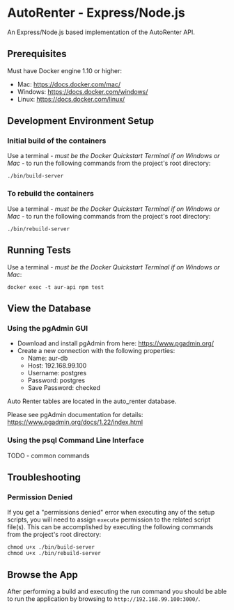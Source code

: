 # AutoRenter - Express/Node.js #

An Express/Node.js based implementation of the AutoRenter API.

## Prerequisites ##

Must have Docker engine 1.10 or higher:

- Mac: https://docs.docker.com/mac/
- Windows: https://docs.docker.com/windows/
- Linux: https://docs.docker.com/linux/

## Development Environment Setup ##

### Initial build of the containers ###

Use a terminal - *must be the Docker Quickstart Terminal if on Windows or Mac* - to run the following commands from the project's root directory:

```
./bin/build-server
```

### To rebuild the containers ###

Use a terminal - *must be the Docker Quickstart Terminal if on Windows or Mac* - to run the following commands from the project's root directory:

```
./bin/rebuild-server
```

## Running Tests ##

Use a terminal - *must be the Docker Quickstart Terminal if on Windows or Mac*:

```
docker exec -t aur-api npm test
```

## View the Database ##

### Using the pgAdmin GUI ###

 - Download and install pgAdmin from here: https://www.pgadmin.org/
 - Create a new connection with the following properties:
    - Name: aur-db
    - Host: 192.168.99.100
    - Username: postgres
    - Password: postgres
    - Save Password: checked

Auto Renter tables are located in the auto_renter database.

Please see pgAdmin documentation for details: https://www.pgadmin.org/docs/1.22/index.html

### Using the psql Command Line Interface ###

TODO - common commands

## Troubleshooting ##

### Permission Denied ###

If you get a "permissions denied" error when executing any of the setup scripts, you will need to assign `execute` permission to the related script file(s). This can be accomplished by executing the following commands from the project's root directory:

```
chmod u+x ./bin/build-server
chmod u+x ./bin/rebuild-server
```

## Browse the App ##

After performing a build and executing the run command you should be able to run the application by browsing to `http://192.168.99.100:3000/`.
